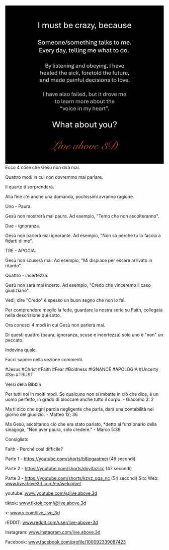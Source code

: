 ![Video cover image](../cover.jpg)
Ecco 4 cose che Gesù non dirà mai.

Quattro modi in cui non dovremmo mai parlare.

Il quarto ti sorprenderà.

Alla fine c'è anche una domanda, pochissimi avranno ragione.

Uno - Paura.

Gesù non mostrerà mai paura. Ad esempio, "Temo che non ascolteranno".

Due - ignoranza.

Gesù non parlerà mai ignorante. Ad esempio, "Non so perché tu lo faccia a fidarti di me".

TRE - APOGIA.

Gesù non scuserà mai. Ad esempio, "Mi dispiace per essere arrivato in ritardo".

Quattro - incertezza.

Gesù non sarà mai incerto. Ad esempio, "Credo che vinceremo il caso giudiziario".

Vedi, dire "Credo" è spesso un buon segno che non lo fai.

Per comprendere meglio la fede, guardare la nostra serie su Faith, collegata nella descrizione qui sotto.

Ora conosci 4 modi in cui Gesù non parlerà mai.

Di questi quattro (paura, ignoranza, scuse e incertezza) solo uno è "non" un peccato.

Indovina quale.

Facci sapere nella sezione commenti.


#Jesus #Christ #Faith #Fear #Boldness #IGNANCE #APOLOGIA #Uncerty #Sin #TRUST


Versi della Bibbia

Per tutti noi in molti modi. Se qualcuno non si imbatte in ciò che dice, è un uomo perfetto, in grado di bloccare anche tutto il corpo. - Giacomo 3: 2

Ma ti dico che ogni parola negligente che parla, darà una contabilità nel giorno del giudizio. - Matteo 12; 36

Ma Gesù, ascoltando ciò che era stato parlato, *detto al funzionario della sinagoga, "Non aver paura, solo credere." - Marco 5:36


Consigliato

Faith - Perché così difficile?

Parte 1 - https://youtube.com/shorts/b8jogaatmei (48 secondi)

Parte 2 - https://youtube.com/shorts/doyifazicc (47 secondi)

Parte 3 - https://youtube.com/shorts/kzvz_oga_nc (54 secondi) Sito Web: www.liveabove3d.com/en/welcome/


youtube: www.youtube.com/@live.above.3d

tiktok: www.tiktok.com/@live.above.3d

x: www.x.com/live_live_3d

rEDDIT: www.reddit.com/user/live-above-3d

Instagram: www.instagram.com/live.above.3d

Facebook: www.facebook.com/profile/100092339087423

